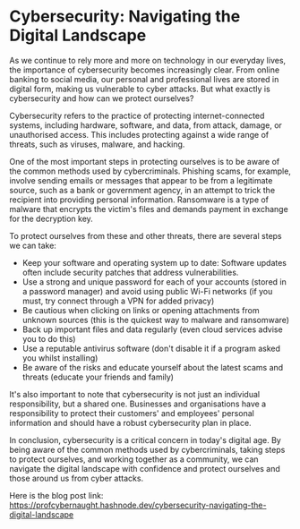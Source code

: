 # Cybersecurity: Navigating the Digital Landscape

As we continue to rely more and more on technology in our everyday lives, the importance of cybersecurity becomes increasingly clear. From online banking to social media, our personal and professional lives are stored in digital form, making us vulnerable to cyber attacks. But what exactly is cybersecurity and how can we protect ourselves?

Cybersecurity refers to the practice of protecting internet-connected systems, including hardware, software, and data, from attack, damage, or unauthorised access. This includes protecting against a wide range of threats, such as viruses, malware, and hacking.

One of the most important steps in protecting ourselves is to be aware of the common methods used by cybercriminals. Phishing scams, for example, involve sending emails or messages that appear to be from a legitimate source, such as a bank or government agency, in an attempt to trick the recipient into providing personal information. Ransomware is a type of malware that encrypts the victim's files and demands payment in exchange for the decryption key.

To protect ourselves from these and other threats, there are several steps we can take:

<ul><li>Keep your software and operating system up to date: Software updates often include security patches that address vulnerabilities.</li>
<li>Use a strong and unique password for each of your accounts (stored in a password manager) and avoid using public Wi-Fi networks (if you must, try connect through a VPN for added privacy)</li>
<li>Be cautious when clicking on links or opening attachments from unknown sources (this is the quickest way to malware and ransomware)</li>
    <li>Back up important files and data regularly (even cloud services advise you to do this)</li>
<li>Use a reputable antivirus software (don't disable it if a program asked you whilst installing)</li>
<li>Be aware of the risks and educate yourself about the latest scams and threats (educate your friends and family)</li></ul>

It's also important to note that cybersecurity is not just an individual responsibility, but a shared one. Businesses and organisations have a responsibility to protect their customers' and employees' personal information and should have a robust cybersecurity plan in place.

In conclusion, cybersecurity is a critical concern in today's digital age. By being aware of the common methods used by cybercriminals, taking steps to protect ourselves, and working together as a community, we can navigate the digital landscape with confidence and protect ourselves and those around us from cyber attacks.

Here is the blog post link: https://profcybernaught.hashnode.dev/cybersecurity-navigating-the-digital-landscape
